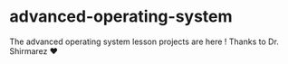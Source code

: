 # advanced-operating-system
The advanced operating system lesson projects are here !
Thanks to Dr. Shirmarez ❤️
